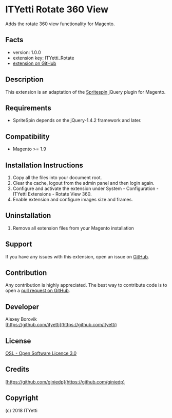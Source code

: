ITYetti Rotate 360 View
=====================
Adds the rotate 360 view functionality for Magento.

Facts
-----
- version: 1.0.0
- extension key: ITYetti_Rotate
- [extension on GitHub](https://github.com/ityetti/rotate-view)

Description
-----------
This extension is an adaptation of the [Spritespin](https://github.com/giniedp/spritespin) jQuery plugin for Magento.

Requirements
------------
- SpriteSpin depends on the jQuery-1.4.2 framework and later.

Compatibility
-------------
- Magento >= 1.9

Installation Instructions
-------------------------
1. Copy all the files into your document root.
2. Clear the cache, logout from the admin panel and then login again.
3. Configure and activate the extension under System - Configuration - ITYetti Extensions - Rotate View 360.
4. Enable extension and configure images size and frames.

Uninstallation
--------------
1. Remove all extension files from your Magento installation

Support
-------
If you have any issues with this extension, open an issue on [GitHub](https://github.com/ityetti/rotate-view/issues).

Contribution
------------
Any contribution is highly appreciated. The best way to contribute code is to open a [pull request on GitHub](https://github.com/ityetti/rotate-view/pulls).

Developer
---------
Alexey Borovik  
[https://github.com/ityetti](https://github.com/ityetti)  

License
-------
[OSL - Open Software Licence 3.0](http://opensource.org/licenses/osl-3.0.php)

Credits
-------
[https://github.com/giniedp](https://github.com/giniedp)

Copyright
---------
(c) 2018 ITYetti